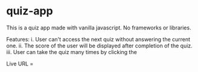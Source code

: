 # quiz-app
This is a quiz app made with vanilla javascript. No frameworks or libraries.

Features:
i. User can't access the next quiz without answering the current one.
ii. The score of the user will be displayed after completion of the quiz.
iii. User can take the quiz many times by clicking the 

Live URL = 
